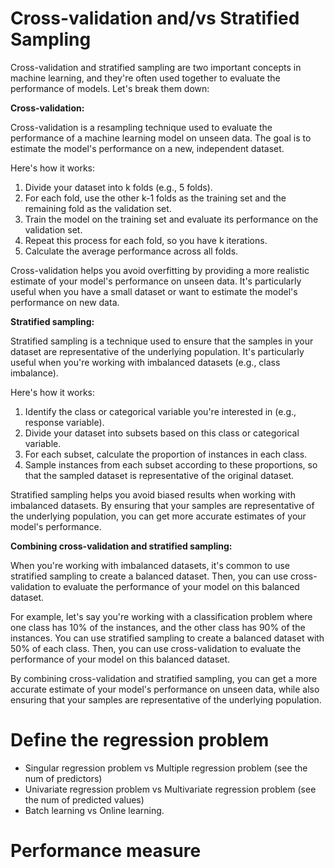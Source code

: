 # Cross-validation and/vs Stratified Sampling

Cross-validation and stratified sampling are two important concepts in machine learning, and they're often used together to evaluate the performance of models. Let's break them down:

**Cross-validation:**

Cross-validation is a resampling technique used to evaluate the performance of a machine learning model on unseen data. The goal is to estimate the model's performance on a new, independent dataset.

Here's how it works:

1. Divide your dataset into k folds (e.g., 5 folds).
2. For each fold, use the other k-1 folds as the training set and the remaining fold as the validation set.
3. Train the model on the training set and evaluate its performance on the validation set.
4. Repeat this process for each fold, so you have k iterations.
5. Calculate the average performance across all folds.

Cross-validation helps you avoid overfitting by providing a more realistic estimate of your model's performance on unseen data. It's particularly useful when you have a small dataset or want to estimate the model's performance on new data.

**Stratified sampling:**

Stratified sampling is a technique used to ensure that the samples in your dataset are representative of the underlying population. It's particularly useful when you're working with imbalanced datasets (e.g., class imbalance).

Here's how it works:

1. Identify the class or categorical variable you're interested in (e.g., response variable).
2. Divide your dataset into subsets based on this class or categorical variable.
3. For each subset, calculate the proportion of instances in each class.
4. Sample instances from each subset according to these proportions, so that the sampled dataset is representative of the original dataset.

Stratified sampling helps you avoid biased results when working with imbalanced datasets. By ensuring that your samples are representative of the underlying population, you can get more accurate estimates of your model's performance.

**Combining cross-validation and stratified sampling:**

When you're working with imbalanced datasets, it's common to use stratified sampling to create a balanced dataset. Then, you can use cross-validation to evaluate the performance of your model on this balanced dataset.

For example, let's say you're working with a classification problem where one class has 10% of the instances, and the other class has 90% of the instances. You can use stratified sampling to create a balanced dataset with 50% of each class. Then, you can use cross-validation to evaluate the performance of your model on this balanced dataset.

By combining cross-validation and stratified sampling, you can get a more accurate estimate of your model's performance on unseen data, while also ensuring that your samples are representative of the underlying population.

# Define the regression problem
- Singular regression problem vs Multiple regression problem (see the num of predictors)
- Univariate regression problem vs Multivariate regression problem (see the num of predicted values)
- Batch learning vs Online learning.

# Performance measure

